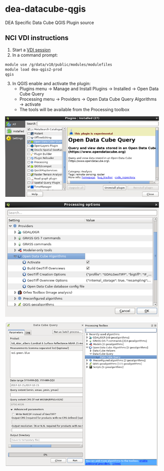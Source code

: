 # dea-datacube-qgis
DEA Specific Data Cube QGIS Plugin source


## NCI VDI instructions
 1. Start a [VDI session](https://opus.nci.org.au/display/Help/VDI+User+Guide)
 2. In a command prompt:
  
```
module use /g/data/v10/public/modules/modulefiles
module load dea-qgis2-prod
qgis
```

 3. In QGIS enable and activate the plugin:
   	- Plugins menu -> Manage and Install Plugins -> Installed -> Open Data Cube Query
  	- Processing menu -> Providers -> Open Data Cube Query Algorithms -> activate
    - The tools will be available from the Processing toolbox

![Plugin Menu](images/plugin_menu.png)

![Processing Options](images/processing_options.png)

![Algorithm](images/algorithm.png)

     
